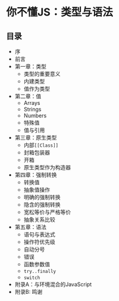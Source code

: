# 你不懂JS：类型与语法

## 目录

* 序
* 前言
* 第一章：类型
	* 类型的重要意义
	* 内建类型
	* 值作为类型
* 第二章：值
	* Arrays
	* Strings
	* Numbers
	* 特殊值
	* 值与引用
* 第三章：原生类型
	* 内部`[[Class]]`
	* 封箱包装器
	* 开箱
	* 原生类型作为构造器
* 第四章：强制转换
	* 转换值
	* 抽象值操作
	* 明确的强制转换
	* 隐含的强制转换
	* 宽松等价与严格等价
	* 抽象关系比较
* 第五章：语法
	* 语句与表达式
	* 操作符优先级
	* 自动分号
	* 错误
	* 函数参数值
	* `try..finally`
	* `switch`
* 附录A：与环境混合的JavaScript
* 附录B: 鸣谢
